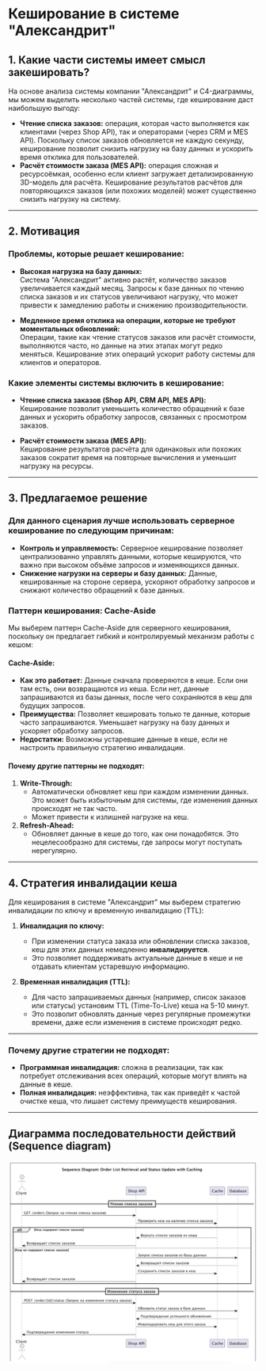 # Кеширование в системе "Александрит"

## 1. Какие части системы имеет смысл закешировать?

На основе анализа системы компании "Александрит" и C4-диаграммы, мы можем выделить несколько частей системы, где кеширование даст наибольшую выгоду:

- **Чтение списка заказов:** операция, которая часто выполняется как клиентами (через Shop API), так и операторами (через CRM и MES API). Поскольку список заказов обновляется не каждую секунду, кеширование позволит снизить нагрузку на базу данных и ускорить время отклика для пользователей.
- **Расчёт стоимости заказа (MES API):** операция сложная и ресурсоёмкая, особенно если клиент загружает детализированную 3D-модель для расчёта. Кеширование результатов расчётов для повторяющихся заказов (или похожих моделей) может существенно снизить нагрузку на систему.

---

## 2. Мотивация

### Проблемы, которые решает кеширование:

- **Высокая нагрузка на базу данных:**  
  Система "Александрит" активно растёт, количество заказов увеличивается каждый месяц. Запросы к базе данных по чтению списка заказов и их статусов увеличивают нагрузку, что может привести к замедлению работы и снижению производительности.

- **Медленное время отклика на операции, которые не требуют моментальных обновлений:**  
  Операции, такие как чтение статусов заказов или расчёт стоимости, выполняются часто, но данные на этих этапах могут редко меняться. Кеширование этих операций ускорит работу системы для клиентов и операторов.

### Какие элементы системы включить в кеширование:

- **Чтение списка заказов (Shop API, CRM API, MES API):**  
  Кеширование позволит уменьшить количество обращений к базе данных и ускорить обработку запросов, связанных с просмотром заказов.

- **Расчёт стоимости заказа (MES API):**  
  Кеширование результатов расчёта для одинаковых или похожих заказов сократит время на повторные вычисления и уменьшит нагрузку на ресурсы.

---

## 3. Предлагаемое решение

### Для данного сценария лучше использовать серверное кеширование по следующим причинам:
- **Контроль и управляемость:** Серверное кеширование позволяет централизованно управлять данными, которые кешируются, что важно при высоком объёме запросов и изменяющихся данных.
- **Снижение нагрузки на серверы и базу данных:** Данные, кешированные на стороне сервера, ускоряют обработку запросов и снижают количество обращений к базе данных.

### Паттерн кеширования: Cache-Aside

Мы выберем паттерн Cache-Aside для серверного кеширования, поскольку он предлагает гибкий и контролируемый механизм работы с кешом:

#### Cache-Aside:

- **Как это работает:** Данные сначала проверяются в кеше. Если они там есть, они возвращаются из кеша. Если нет, данные запрашиваются из базы данных, после чего сохраняются в кеш для будущих запросов.
- **Преимущества:** Позволяет кешировать только те данные, которые часто запрашиваются. Уменьшает нагрузку на базу данных и ускоряет обработку запросов.
- **Недостатки:** Возможны устаревшие данные в кеше, если не настроить правильную стратегию инвалидации.

#### Почему другие паттерны не подходят:
1. **Write-Through:**
    - Автоматически обновляет кеш при каждом изменении данных. Это может быть избыточным для системы, где изменения данных происходят не так часто.
    - Может привести к излишней нагрузке на кеш.
2. **Refresh-Ahead:**
    - Обновляет данные в кеше до того, как они понадобятся. Это нецелесообразно для системы, где запросы могут поступать нерегулярно.

---

## 4. Стратегия инвалидации кеша

Для кеширования в системе "Александрит" мы выберем стратегию инвалидации по ключу и временную инвалидацию (TTL):

1. **Инвалидация по ключу:**
    - При изменении статуса заказа или обновлении списка заказов, кеш для этих данных немедленно **инвалидируется**.
    - Это позволяет поддерживать актуальные данные в кеше и не отдавать клиентам устаревшую информацию.

2. **Временная инвалидация (TTL):**
    - Для часто запрашиваемых данных (например, список заказов или статусы) установим TTL (Time-To-Live) кеша на 5-10 минут.
    - Это позволит обновлять данные через регулярные промежутки времени, даже если изменения в системе происходят редко.

---

### Почему другие стратегии не подходят:
- **Программная инвалидация:** сложна в реализации, так как потребует отслеживания всех операций, которые могут влиять на данные в кеше.
- **Полная инвалидация:** неэффективна, так как приведёт к частой очистке кеша, что лишает систему преимуществ кеширования.

---

## Диаграмма последовательности действий (Sequence diagram)

![Диаграмма последовательности](sequence_diagram.png)

